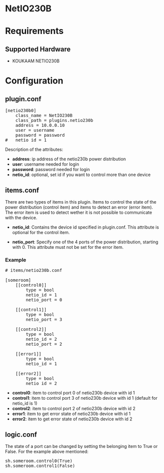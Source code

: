 # NetIO230B

# Requirements
## Supported Hardware

* KOUKAAM NETIO230B

# Configuration
## plugin.conf

<pre>
[netio230b0]
    class_name = NetIO230B
    class_path = plugins.netio230b
    address = 10.0.0.10
    user = username
    password = password
#   netio_id = 1
</pre>

Description of the attributes:

* __address__: ip address of the netio230b power distribution 
* __user__: username needed for login
* __password__: password needed for login
* __netio_id__: optional, set id if you want to control more than one device

## items.conf

There are two types of items in this plugin. Items to control the state of the power
distribution (control item) and items to detect an error (error item). The error item
is used to detect wether it is not possible to communicate with the device.

* __netio_id__: Contains the device id specified in plugin.conf. This attribute is optional for the control item.

* __netio_port__: Specify one of the 4 ports of the power distribution, starting with 0. This attribute must not
be set for the error item.

### Example

<pre>
# items/netio230b.conf

[someroom]
    [[control0]]
        type = bool
        netio_id = 1
        netio_port = 0

    [[control1]]
        type = bool
        netio_port = 3

    [[control2]]
        type = bool
        netio_id = 2
        netio_port = 2

    [[error1]]
        type = bool
        netio_id = 1

    [[error2]]
        type = bool
        netio_id = 2
</pre>

* __control0__: item to control port 0 of netio230b device with id 1
* __control1__: item to control port 3 of netio230b device with id 1 (default for netio_id is 1)
* __control2__: item to control port 2 of netio230b device with id 2
* __error1__: item to get error state of netio230b device with id 1
* __error2__: item to get error state of netio230b device with id 2

## logic.conf

The state of a port can be changed by setting the belonging item to True or False. For the example above mentioned:

<pre>
sh.someroom.control0(True)
sh.someroom.control1(False)
</pre>

